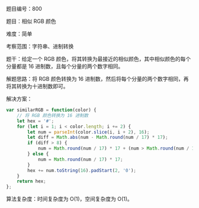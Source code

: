 题目编号：800

题目：相似 RGB 颜色

难度：简单

考察范围：字符串、进制转换

题干：给定一个 RGB 颜色，将其转换为最接近的相似颜色，其中相似颜色的每个分量都是 16 进制数，且每个分量的两个数字相同。

解题思路：将 RGB 颜色转换为 16 进制数，然后将每个分量的两个数字相同，再将其转换为十进制数即可。

解决方案：

```javascript
var similarRGB = function(color) {
    // 将 RGB 颜色转换为 16 进制数
    let hex = '#';
    for (let i = 1; i < color.length; i += 2) {
        let num = parseInt(color.slice(i, i + 2), 16);
        let diff = Math.abs(num - Math.round(num / 17) * 17);
        if (diff > 8) {
            num = Math.round(num / 17) * 17 + (num > Math.round(num / 17) * 17 ? 17 : 0);
        } else {
            num = Math.round(num / 17) * 17;
        }
        hex += num.toString(16).padStart(2, '0');
    }
    return hex;
};
```

算法复杂度：时间复杂度为 O(1)，空间复杂度为 O(1)。